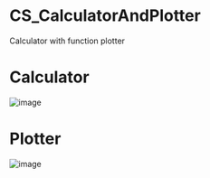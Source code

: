 # CS_CalculatorAndPlotter
Calculator with function plotter

# Calculator
![image](https://github.com/miseca13/CS_CalculatorAndPlotter/assets/76502563/b8c28c04-5bc5-41f5-89ad-981cb84a61e0)

# Plotter
![image](https://github.com/miseca13/CS_CalculatorAndPlotter/assets/76502563/cef06934-ca1d-4a2e-8b7e-eb96f87b3de5)
